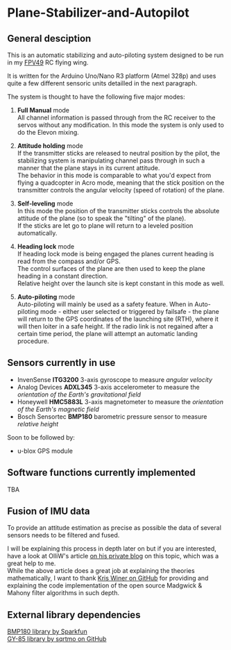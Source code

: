 # Plane-Stabilizer-and-Autopilot

## General desciption

This is an automatic stabilizing and auto-piloting system designed to be run in my [FPV49](http://fpv.no/vbulletin/showthread.php/2390-FPV49-Scratch-built-FPV-KFm-Airfoil#2) RC flying wing.

It is written for the Arduino Uno/Nano R3 platform (Atmel 328p) and uses quite a few different sensoric units detailled in the next paragraph.

The system is thought to have the following five major modes:

1. **Full Manual** mode  
 All channel information is passed through from the RC receiver to the servos without any modification. In this mode the system is only used to do the Elevon mixing.

2. **Attitude holding** mode  
 If the transmitter sticks are released to neutral position by the pilot, the stabilizing system is manipulating channel pass through in such a manner that the plane stays in its current attitude.  
 The behavior in this mode is comparable to what you'd expect from flying a quadcopter in Acro mode, meaning that the stick position on the transmitter controls the angular velocity (speed of rotation) of the plane.

3. **Self-leveling** mode  
 In this mode the position of the transmitter sticks controls the absolute attitude of the plane (so to speak the "tilting" of the plane).  
 If the sticks are let go to plane will return to a leveled position automatically.

4. **Heading lock** mode  
 If heading lock mode is being engaged the planes current heading is read from the compass and/or GPS.  
 The control surfaces of the plane are then used to keep the plane heading in a constant direction.  
 Relative height over the launch site is kept constant in this mode as well.

5. **Auto-piloting** mode  
 Auto-piloting will mainly be used as a safety feature.
 When in Auto-piloting mode - either user selected or triggered by failsafe - the plane will return to the GPS coordinates of the launching site (RTH), where it will then loiter in a safe height. If the radio link is not regained after a certain time period, the plane will attempt an automatic landing procedure.

## Sensors currently in use


* InvenSense **ITG3200** 3-axis gyroscope to measure _angular velocity_  
* Analog Devices **ADXL345** 3-axis accelerometer to measure the _orientation of the Earth's gravitational field_  
* Honeywell **HMC5883L** 3-axis magnetometer to measure the _orientation of the Earth's magnetic field_  
* Bosch Sensortec **BMP180** barometric pressure sensor to measure _relative height_

Soon to be followed by:
* u-blox GPS module


## Software functions currently implemented

TBA

## Fusion of IMU data

To provide an attitude estimation as precise as possible the data of several sensors needs to be filtered and fused.

I will be explaining this process in depth later on but if you are interested, have a look at OlliW's article [on his private blog](http://www.olliw.eu/2013/imu-data-fusing/) on this topic, which was a great help to me.  
While the above article does a great job at explaining the theories mathematically, I want to thank [Kris Winer on GitHub](https://github.com/kriswiner) for providing and explaining the code implementation of the open source
Madgwick & Mahony filter algorithms in such depth.


## External library dependencies

[BMP180 library by Sparkfun](https://learn.sparkfun.com/tutorials/bmp180-barometric-pressure-sensor-hookup-/installing-the-arduino-library)  
[GY-85 library by sqrtmo on GitHub](https://github.com/sqrtmo/GY-85-arduino)

